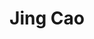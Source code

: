 ---
# Display name
title: Jing Cao

# Full Name (for SEO)
first_name: Jing
last_name: Cao

# Is this the primary user of the site?
superuser: false

# Role/position
role: Master Student (2024 Fall)

# Organizations/Affiliations
organizations:
  - name: Taxes A&M University
    url: ''

external_link: https://www.linkedin.com/in/jing-cao-7390131a2/

# Highlight the author in author lists? (true/false)
highlight_name: true

# Organizational groups that you belong to (for People widget)
#   Set this to `[]` or comment out if you are not using People widget.
user_groups:
  - Alumni

start_date: 202409
---